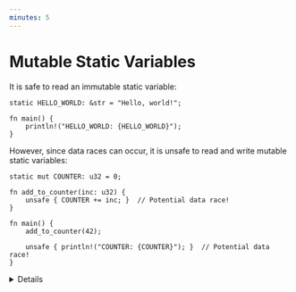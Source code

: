 ```yaml
---
minutes: 5
---
```


# Mutable Static Variables

It is safe to read an immutable static variable:

```rust,editable
static HELLO_WORLD: &str = "Hello, world!";

fn main() {
    println!("HELLO_WORLD: {HELLO_WORLD}");
}
```

However, since data races can occur, it is unsafe to read and write mutable
static variables:

```rust,editable
static mut COUNTER: u32 = 0;

fn add_to_counter(inc: u32) {
    unsafe { COUNTER += inc; }  // Potential data race!
}

fn main() {
    add_to_counter(42);

    unsafe { println!("COUNTER: {COUNTER}"); }  // Potential data race!
}
```

<details>

- The program here is safe because it is single-threaded. However, the Rust
  compiler is conservative and will assume the worst. Try removing the `unsafe`
  and see how the compiler explains that it is undefined behavior to mutate a
  static from multiple threads.

- Using a mutable static is generally a bad idea, but there are some cases where
  it might make sense in low-level `no_std` code, such as implementing a heap
  allocator or working with some C APIs.

</details>
